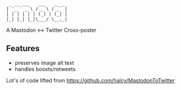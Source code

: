 ```
 _ __ ___   ___   __ _
| '_ ` _ \ / _ \ / _` |
| | | | | | (_) | (_| |
|_| |_| |_|\___/ \__,_|
```

A Mastodon <-> Twitter Cross-poster

## Features
* preserves image alt text
* handles boosts/retweets 

Lot's of code lifted from https://github.com/halcy/MastodonToTwitter
